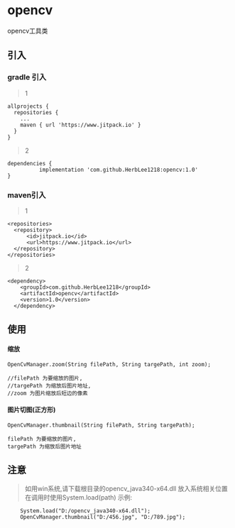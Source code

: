 # opencv
opencv工具类




## 引入

### gradle 引入

> 1

    allprojects {
      repositories {
        ...
        maven { url 'https://www.jitpack.io' }
      }
    }
    
> 2

    dependencies {
              implementation 'com.github.HerbLee1218:opencv:1.0'
    }
  

### maven引入

> 1

    <repositories>
      <repository>
          <id>jitpack.io</id>
          <url>https://www.jitpack.io</url>
      </repository>
    </repositories>

> 2

    <dependency>
	    <groupId>com.github.HerbLee1218</groupId>
	    <artifactId>opencv</artifactId>
	    <version>1.0</version>
	  </dependency>
    


## 使用

#### 缩放

    OpenCvManager.zoom(String filePath, String targePath, int zoom);

    //filePath 为要缩放的图片,
    //targePath 为缩放后图片地址,
    //zoom 为图片缩放后短边的像素
 
#### 图片切图(正方形)

    OpenCvManager.thumbnail(String filePath, String targePath);

    filePath 为要缩放的图片,
    targePath 为缩放后图片地址
  

    
## 注意

>  如用win系统,请下载根目录的opencv_java340-x64.dll 放入系统相关位置
   在调用时使用System.load(path)
   示例:
   
        System.load("D:/opencv_java340-x64.dll");
        OpenCvManager.thumbnail("D:/456.jpg", "D:/789.jpg");
    
  

